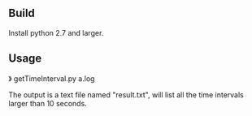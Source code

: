 ## Build
Install python 2.7 and larger.

## Usage
》  getTimeInterval.py a.log

The output is a text file named "result.txt", will list all the time intervals larger than 10 seconds.
